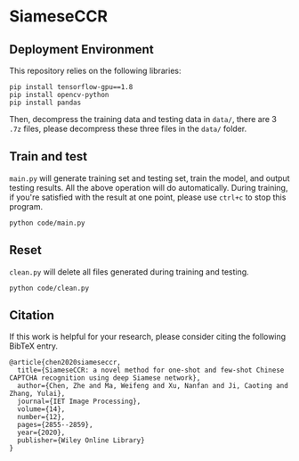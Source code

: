 # SiameseCCR

## Deployment Environment
This repository relies on the following libraries:
```
pip install tensorflow-gpu==1.8
pip install opencv-python
pip install pandas
```
Then, decompress the training data and testing data in `data/`, there are 3 `.7z` files, please decompress these three files in the `data/` folder.

## Train and test
`main.py` will generate training set and testing set, train the model, and output testing results. All the above operation will do automatically. During training, if you're satisfied with the result at one point, please use `ctrl+c` to stop this program. 
```
python code/main.py
```

## Reset
`clean.py` will delete all files generated during training and testing.
```
python code/clean.py
```

## Citation

If this work is helpful for your research, please consider citing the following BibTeX entry.

```
@article{chen2020siameseccr,
  title={SiameseCCR: a novel method for one-shot and few-shot Chinese CAPTCHA recognition using deep Siamese network},
  author={Chen, Zhe and Ma, Weifeng and Xu, Nanfan and Ji, Caoting and Zhang, Yulai},
  journal={IET Image Processing},
  volume={14},
  number={12},
  pages={2855--2859},
  year={2020},
  publisher={Wiley Online Library}
}
```
